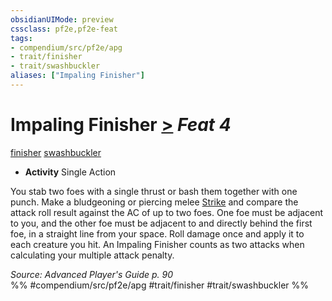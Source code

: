```yaml
---
obsidianUIMode: preview
cssclass: pf2e,pf2e-feat
tags:
- compendium/src/pf2e/apg
- trait/finisher
- trait/swashbuckler
aliases: ["Impaling Finisher"]
---
```

# Impaling Finisher  [>](../../rules/core-rulebook/chapter-9-playing-the-game.md#Actions "Single Action") *Feat 4*  
[finisher](../../rules/traits/finisher-apg.md)  [swashbuckler](../../rules/traits/swashbuckler-apg.md)  

- **Activity** Single Action

You stab two foes with a single thrust or bash them together with one punch. Make a bludgeoning or piercing melee [Strike](../../rules/actions/strike.md) and compare the attack roll result against the AC of up to two foes. One foe must be adjacent to you, and the other foe must be adjacent to and directly behind the first foe, in a straight line from your space. Roll damage once and apply it to each creature you hit. An Impaling Finisher counts as two attacks when calculating your multiple attack penalty.

*Source: Advanced Player's Guide p. 90*  
%% #compendium/src/pf2e/apg #trait/finisher #trait/swashbuckler %%